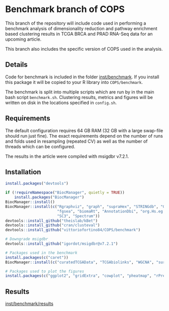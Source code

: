 # Benchmark branch of COPS

This branch of the repository will include code used in performing a benchmark analysis of dimensionality reduction and pathway enrichment based clustering results in TCGA BRCA and PRAD RNA-Seq data for an upcoming article. 

This branch also includes the specific version of COPS used in the analysis.

## Details

Code for benchmark is included in the folder [inst/benchmark](inst/benchmark). 
If you install this package it will be copied to your R library into `COPS/benchmark`.

The benchmark is split into multiple scripts which are run by in the main bash script `benchmark.sh`.
Clustering results, metrics and figures will be written on disk in the locations specified in `config.sh`.

## Requirements

The default configuration requires 64 GB RAM (32 GB with a large swap-file should run just fine). 
The exact requirements depend on the number of runs and folds used in resampling (repeated CV) as well as the number of threads which can be configured.

The results in the article were compiled with msigdbr v7.2.1.

## Installation

```R
install.packages("devtools")

if (!requireNamespace("BiocManager", quietly = TRUE))
    install.packages("BiocManager")
BiocManager::install()
BiocManager::install(c("Rgraphviz", "graph", "supraHex", "STRINGdb", "GSVA", 
                       "fgsea", "biomaRt", "AnnotationDbi", "org.Hs.eg.db",
                       "SC3", "Spectrum"))
devtools::install_github("theislab/kBet")
devtools::install_github("cran/clusteval")
devtools::install_github("vittoriofortino84/COPS/benchmark")

# Downgrade msigdbr
devtools::install_github("igordot/msigdbr@v7.2.1")

# Packages used in the benchmark
install.packages(c("caret"))
BiocManager::install(c("curatedTCGAData", "TCGAbiolinks", "WGCNA", "survminer"))

# Packages used to plot the figures
install.packages(c("ggplot2", "gridExtra", "cowplot", "pheatmap", "rPref"))
```

## Results

[inst/benchmark/results](inst/benchmark/results)

